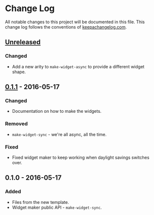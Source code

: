 # Change Log
All notable changes to this project will be documented in this file. This change log follows the conventions of [keepachangelog.com](http://keepachangelog.com/).

## [Unreleased]
### Changed
- Add a new arity to `make-widget-async` to provide a different widget shape.

## [0.1.1] - 2016-05-17
### Changed
- Documentation on how to make the widgets.

### Removed
- `make-widget-sync` - we're all async, all the time.

### Fixed
- Fixed widget maker to keep working when daylight savings switches over.

## 0.1.0 - 2016-05-17
### Added
- Files from the new template.
- Widget maker public API - `make-widget-sync`.

[Unreleased]: https://github.com/your-name/harshad_numbers/compare/0.1.1...HEAD
[0.1.1]: https://github.com/your-name/harshad_numbers/compare/0.1.0...0.1.1
